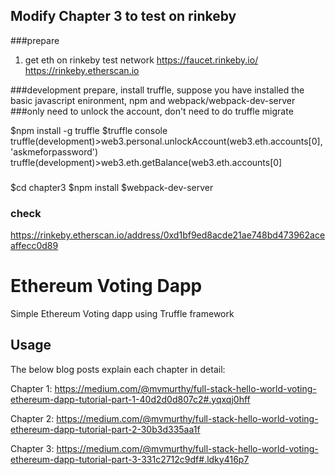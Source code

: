 ## Modify Chapter 3 to test on rinkeby 

###prepare
1. get eth on rinkeby test network
https://faucet.rinkeby.io/
https://rinkeby.etherscan.io

###development prepare, install truffle, suppose you have installed the basic javascript enironment, npm and webpack/webpack-dev-server 
###only need to unlock the account, don't need to do truffle migrate

$npm install -g truffle
$truffle console
truffle(development)>web3.personal.unlockAccount(web3.eth.accounts[0], 'askmeforpassword')
truffle(development)>web3.eth.getBalance(web3.eth.accounts[0]

###
$cd chapter3
$npm install
$webpack-dev-server

### check
https://rinkeby.etherscan.io/address/0xd1bf9ed8acde21ae748bd473962aceaffecc0d89

# Ethereum Voting Dapp
Simple Ethereum Voting dapp using Truffle framework

## Usage
The below blog posts explain each chapter in detail:

Chapter 1: https://medium.com/@mvmurthy/full-stack-hello-world-voting-ethereum-dapp-tutorial-part-1-40d2d0d807c2#.yqxqj0hff

Chapter 2: https://medium.com/@mvmurthy/full-stack-hello-world-voting-ethereum-dapp-tutorial-part-2-30b3d335aa1f

Chapter 3: https://medium.com/@mvmurthy/full-stack-hello-world-voting-ethereum-dapp-tutorial-part-3-331c2712c9df#.ldky416p7
